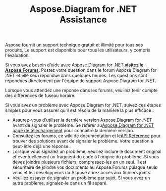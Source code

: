 ﻿---
title: Aspose.Diagram for .NET Assistance
linktitle: Soutien technique
type: docs
weight: 60
url: /fr/net/technical-support/
description: Aspose.Diagram fournit des conversions de formats de fichiers Visio en images, formats PDF, HTML, XML et XAML. Les formats de fichiers populaires pris en charge incluent VSD, VSS, VDW, VST, VSDX, VSSX, VSTX, VSDM, VSTM et VSSM.
---
Aspose fournit un support technique gratuit et illimité pour tous ses produits. Le support est disponible pour tous les utilisateurs, y compris l'évaluation.

 Si vous avez besoin d'aide avec Aspose.Diagram for .NET,[**visitez le Aspose.Forums**](https://forum.aspose.com/c/diagram/17). Postez votre question dans le forum Aspose.Diagram for .NET et elle sera répondue dans quelques heures. Les questions sont répondues directement par l'équipe de support Aspose.Diagram for .NET.

Lorsque vous attendez une réponse dans les forums, veuillez tenir compte des différences de fuseau horaire.

Si vous avez un problème avec Aspose.Diagram for .NET, suivez ces étapes simples pour vous assurer qu'il est résolu de la manière la plus efficace :

-  Assurez-vous d'utiliser la dernière version Aspose.Diagram for .NET avant de signaler le problème. Se référer au[Aspose.Diagram for .NET page de téléchargement](https://www.nuget.org/packages/Aspose.Diagram/) pour connaître la dernière version.
-  Consultez les forums, ce wiki de documentation et le[API Référence](https://reference.aspose.com/diagram/net) pour trouver des solutions avant de signaler le problème. Votre question a peut-être déjà une réponse.
- Lorsque vous signalez un problème, veuillez inclure le document original et éventuellement un fragment du code à l'origine du problème. Si vous devez joindre plusieurs fichiers, compressez-les en un seul. Il est sécuritaire de joindre vos documents au Aspose.Forums puisque seuls vous et les développeurs du Aspose aurez accès aux fichiers joints.
- Veuillez essayer de signaler un problème par sujet. Si vous avez un autre problème, signalez-le dans un fil séparé.

